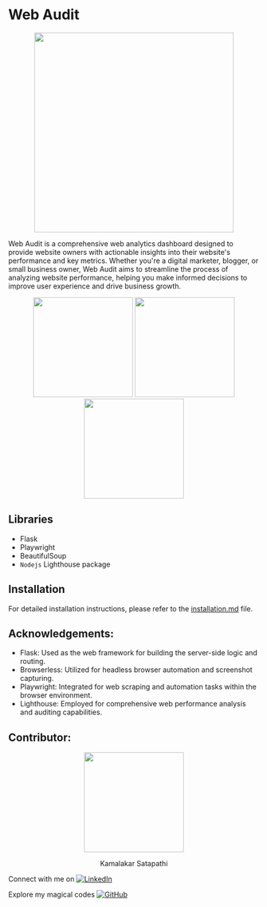 # Web Audit

<p align=center>
  <img src="https://github.com/Sgvkamalakar/WebAudit-flask/assets/103712713/fd920183-39cc-4c0d-8123-72f5b576569e" height="400" width="400"/>
</p>

Web Audit is a comprehensive web analytics dashboard designed to provide website owners with actionable insights into their website's performance and key metrics. Whether you're a digital marketer, blogger, or small business owner, Web Audit aims to streamline the process of analyzing website performance, helping you make informed decisions to improve user experience and drive business growth.


<p align="center">
<img src="https://github.com/Sgvkamalakar/WebAudit-flask/assets/103712713/ec3d6cd5-f96a-4486-b11c-89f6de865eee" height='200' width='200'/>
<img src="https://github.com/Sgvkamalakar/WebAudit-flask/assets/103712713/963ed7c7-1de8-47d0-beb3-2ee1df4d7f31" height='200' width='200'/>
<img src="https://github.com/Sgvkamalakar/WebAudit-flask/assets/103712713/d188176a-6721-4ea0-ac23-93bd02d7c152" height='200' width='200'/>
</p>

## Libraries

- Flask
- Playwright
- BeautifulSoup
- `Nodejs` Lighthouse package

## Installation

For detailed installation instructions, please refer to the [installation.md](INSTALLATION.md) file.


## Acknowledgements:

- Flask: Used as the web framework for building the server-side logic and routing.
- Browserless: Utilized for headless browser automation and screenshot capturing.
- Playwright: Integrated for web scraping and automation tasks within the browser environment.
- Lighthouse: Employed for comprehensive web performance analysis and auditing capabilities.

## Contributor:
<p align="center">
  <img src="https://github.com/sgvkamalakar.png" height="200" width="200"/>
</p>
<p align="center">
  Kamalakar Satapathi
</p>

 
Connect with me on [![LinkedIn](https://img.shields.io/badge/-Kamalakar_Satapathi-0077B5?style=flat-square&logo=linkedin&logoColor=white)](https://www.linkedin.com/in/sgvkamalakar)

Explore my magical codes [![GitHub](https://img.shields.io/badge/-Sgvkamalakar-181717?style=flat-square&logo=github)](https://github.com/sgvkamalakar)



